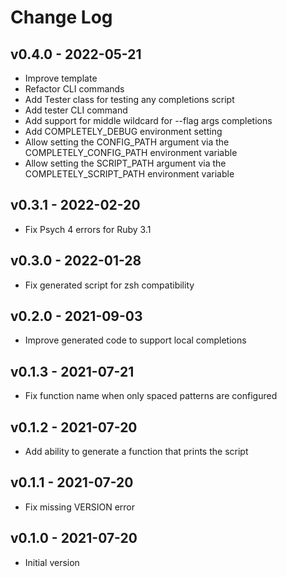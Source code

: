 Change Log
========================================

v0.4.0 - 2022-05-21
----------------------------------------

- Improve template
- Refactor CLI commands
- Add Tester class for testing any completions script
- Add tester CLI command
- Add support for middle wildcard for --flag args completions
- Add COMPLETELY_DEBUG environment setting
- Allow setting the CONFIG_PATH argument via the COMPLETELY_CONFIG_PATH environment variable
- Allow setting the SCRIPT_PATH argument via the COMPLETELY_SCRIPT_PATH environment variable


v0.3.1 - 2022-02-20
----------------------------------------

- Fix Psych 4 errors for Ruby 3.1


v0.3.0 - 2022-01-28
----------------------------------------

- Fix generated script for zsh compatibility


v0.2.0 - 2021-09-03
----------------------------------------

- Improve generated code to support local completions


v0.1.3 - 2021-07-21
----------------------------------------

- Fix function name when only spaced patterns are configured


v0.1.2 - 2021-07-20
----------------------------------------

- Add ability to generate a function that prints the script


v0.1.1 - 2021-07-20
----------------------------------------

- Fix missing VERSION error


v0.1.0 - 2021-07-20
----------------------------------------

- Initial version


